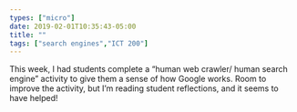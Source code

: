 ```yaml
---
types: ["micro"]
date: 2019-02-01T10:35:43-05:00
title: ""
tags: ["search engines","ICT 200"]
---
```

This week, I had students complete a “human web crawler/ human search engine” activity to give them a sense of how Google works. Room to improve the activity, but I’m reading student reflections, and it seems to have helped!
